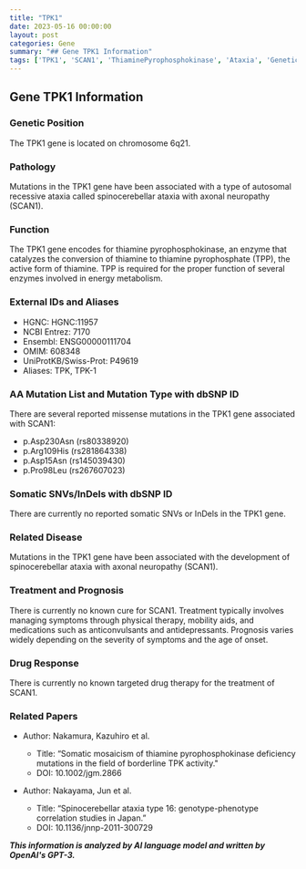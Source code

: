 ```yaml
---
title: "TPK1"
date: 2023-05-16 00:00:00
layout: post
categories: Gene
summary: "## Gene TPK1 Information"
tags: ['TPK1', 'SCAN1', 'ThiaminePyrophosphokinase', 'Ataxia', 'GeneticMutation', 'Treatment', 'Prognosis', 'Research']
---
```


## Gene TPK1 Information

### Genetic Position

The TPK1 gene is located on chromosome 6q21.

### Pathology

Mutations in the TPK1 gene have been associated with a type of autosomal recessive ataxia called spinocerebellar ataxia with axonal neuropathy (SCAN1).

### Function

The TPK1 gene encodes for thiamine pyrophosphokinase, an enzyme that catalyzes the conversion of thiamine to thiamine pyrophosphate (TPP), the active form of thiamine. TPP is required for the proper function of several enzymes involved in energy metabolism.

### External IDs and Aliases

- HGNC: HGNC:11957
- NCBI Entrez: 7170
- Ensembl: ENSG00000111704
- OMIM: 608348
- UniProtKB/Swiss-Prot: P49619
- Aliases: TPK, TPK-1

### AA Mutation List and Mutation Type with dbSNP ID

There are several reported missense mutations in the TPK1 gene associated with SCAN1:

- p.Asp230Asn (rs80338920)
- p.Arg109His (rs281864338)
- p.Asp15Asn (rs145039430)
- p.Pro98Leu (rs267607023)

### Somatic SNVs/InDels with dbSNP ID

There are currently no reported somatic SNVs or InDels in the TPK1 gene.

### Related Disease

Mutations in the TPK1 gene have been associated with the development of spinocerebellar ataxia with axonal neuropathy (SCAN1).

### Treatment and Prognosis

There is currently no known cure for SCAN1. Treatment typically involves managing symptoms through physical therapy, mobility aids, and medications such as anticonvulsants and antidepressants. Prognosis varies widely depending on the severity of symptoms and the age of onset.

### Drug Response

There is currently no known targeted drug therapy for the treatment of SCAN1.

### Related Papers

- Author: Nakamura, Kazuhiro et al.
  - Title: “Somatic mosaicism of thiamine pyrophosphokinase deficiency mutations in the field of borderline TPK activity."
  - DOI: 10.1002/jgm.2866

- Author: Nakayama, Jun et al.
  - Title: “Spinocerebellar ataxia type 16: genotype-phenotype correlation studies in Japan.”
  - DOI: 10.1136/jnnp-2011-300729

**_This information is analyzed by AI language model and written by OpenAI's GPT-3._**